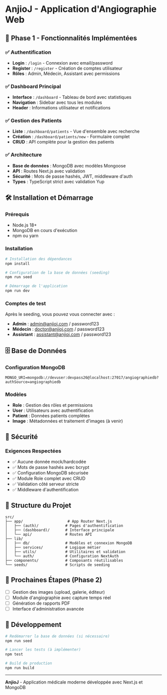 # AnjioJ - Application d'Angiographie Web

## 🚀 Phase 1 - Fonctionnalités Implémentées

### ✅ Authentification
- **Login** : `/login` - Connexion avec email/password
- **Register** : `/register` - Création de comptes utilisateur
- **Rôles** : Admin, Médecin, Assistant avec permissions

### ✅ Dashboard Principal
- **Interface** : `/dashboard` - Tableau de bord avec statistiques
- **Navigation** : Sidebar avec tous les modules
- **Header** : Informations utilisateur et notifications

### ✅ Gestion des Patients
- **Liste** : `/dashboard/patients` - Vue d'ensemble avec recherche
- **Création** : `/dashboard/patients/new` - Formulaire complet
- **CRUD** : API complète pour la gestion des patients

### ✅ Architecture
- **Base de données** : MongoDB avec modèles Mongoose
- **API** : Routes Next.js avec validation
- **Sécurité** : Mots de passe hashés, JWT, middleware d'auth
- **Types** : TypeScript strict avec validation Yup

## 🛠️ Installation et Démarrage

### Prérequis
- Node.js 18+
- MongoDB en cours d'exécution
- npm ou yarn

### Installation
```bash
# Installation des dépendances
npm install

# Configuration de la base de données (seeding)
npm run seed

# Démarrage de l'application
npm run dev
```

### Comptes de test
Après le seeding, vous pouvez vous connecter avec :

- **Admin** : admin@anjioj.com / password123
- **Médecin** : doctor@anjioj.com / password123  
- **Assistant** : assistant@anjioj.com / password123

## 🗄️ Base de Données

### Configuration MongoDB
```
MONGO_URI=mongodb://devuser:devpass26@localhost:27017/angiographiedb?authSource=angiographiedb
```

### Modèles
- **Role** : Gestion des rôles et permissions
- **User** : Utilisateurs avec authentification
- **Patient** : Données patients complètes
- **Image** : Métadonnées et traitement d'images (à venir)

## 🔐 Sécurité

### Exigences Respectées
- ✅ Aucune donnée mock/hardcodée
- ✅ Mots de passe hashés avec bcrypt
- ✅ Configuration MongoDB sécurisée
- ✅ Module Role complet avec CRUD
- ✅ Validation côté serveur stricte
- ✅ Middleware d'authentification

## 📁 Structure du Projet

```
src/
├── app/                    # App Router Next.js
│   ├── (auth)/            # Pages d'authentification
│   ├── (dashboard)/       # Interface principale
│   └── api/               # Routes API
├── lib/
│   ├── db/                # Modèles et connexion MongoDB
│   ├── services/          # Logique métier
│   ├── utils/             # Utilitaires et validation
│   └── auth/              # Configuration NextAuth
├── components/            # Composants réutilisables
└── seeds/                 # Scripts de seeding
```

## 🎯 Prochaines Étapes (Phase 2)

- [ ] Gestion des images (upload, galerie, éditeur)
- [ ] Module d'angiographie avec capture temps réel
- [ ] Génération de rapports PDF
- [ ] Interface d'administration avancée

## 🧪 Développement

```bash
# Redémarrer la base de données (si nécessaire)
npm run seed

# Lancer les tests (à implémenter)
npm test

# Build de production
npm run build
```

---

**AnjioJ** - Application médicale moderne développée avec Next.js et MongoDB